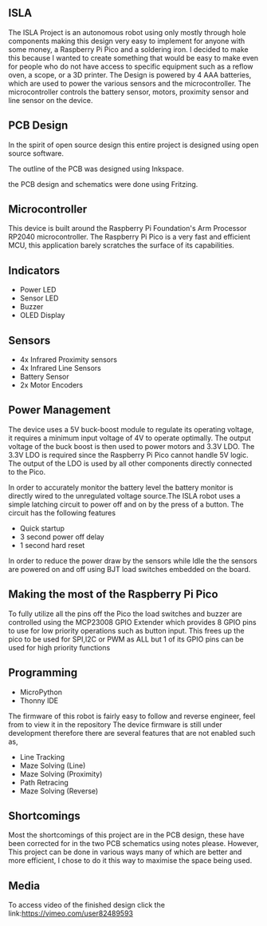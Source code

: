 ISLA
---
The ISLA Project is an autonomous robot using only mostly through hole components making this design very easy to implement for anyone with some money, a Raspberry Pi Pico and a soldering iron. I decided to make this because I wanted to create something that would be easy to make even for people who do not have access to specific equipment such as a reflow oven, a scope, or a 3D printer. The Design is powered by 4 AAA batteries, which are used to power the various sensors and the microcontroller. The microcontroller controls the battery sensor, motors, proximity sensor and line sensor on the device.

PCB Design
------
In the spirit of open source design this entire project is designed using open source software.

The outline of the PCB was designed using Inkspace.

the PCB design and schematics were done using Fritzing.


Microcontroller
----------
This device is built around the Raspberry Pi Foundation's Arm Processor RP2040 microcontroller. The Raspberry Pi Pico is a very fast and efficient MCU, this application barely scratches the surface of its capabilities.

Indicators
--------
 - Power LED
 - Sensor LED
 - Buzzer
 - OLED Display

Sensors
----
 - 4x Infrared Proximity sensors
 - 4x Infrared Line Sensors
 - Battery Sensor
 - 2x Motor Encoders

Power Management
---------

The device uses a 5V buck-boost module to regulate its operating voltage, it requires a minimum input voltage of 4V to operate optimally. The output voltage of the buck boost is then used to power motors and 3.3V LDO. The 3.3V LDO is required since the Raspberry Pi Pico cannot handle 5V logic. The output of the LDO is used by all other components directly connected to the Pico.

In order to accurately monitor the battery level the battery monitor is directly wired to the unregulated voltage source.The ISLA robot uses a simple latching circuit to power off and on by the press of a button. The circuit has the following features

 - Quick startup
 - 3 second power off delay
 - 1 second hard reset

In order to reduce the power draw by the sensors while Idle the the sensors are powered on and off using BJT load switches embedded on the board.

Making the most of the Raspberry Pi Pico
----------
To fully utilize all the pins off the Pico the load switches and buzzer are controlled using the MCP23008 GPIO Extender which provides 8 GPIO pins to use for low priority operations such as button input. This frees up the pico to be used for SPI,I2C or PWM as ALL but 1 of its GPIO pins can be used for high priority functions


Programming
------

 - MicroPython
 - Thonny IDE

The firmware of this robot is fairly easy to follow and reverse engineer, feel from to view it in the repository
The device firmware is still under development therefore there are several features that are not enabled such as,

 - Line Tracking
 - Maze Solving (Line)
 - Maze Solving (Proximity)
 - Path Retracing
 - Maze Solving (Reverse)

Shortcomings
--------
Most the shortcomings of this project are in the PCB design, these have been corrected for in the two PCB schematics using notes please. However, This project can be done in various ways many of which are better and more efficient, I chose to do it this way to maximise the space being used.

Media
-------
To access video of the finished design click the link:https://vimeo.com/user82489593

